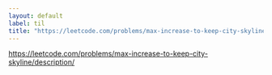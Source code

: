 ```yaml
---
layout: default
label: til
title: "https://leetcode.com/problems/max-increase-to-keep-city-skyline/description/"
---
```


https://leetcode.com/problems/max-increase-to-keep-city-skyline/description/


